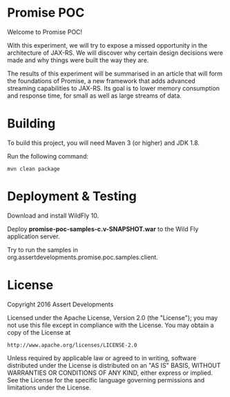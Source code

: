 # Promise POC

Welcome to Promise POC!

With this experiment, we will try to expose a missed opportunity in the architecture of JAX-RS. We will discover why certain design decisions were made and why things were built the way they are.

The results of this experiment will be summarised in an article that will form the foundations of Promise, a new framework that adds advanced streaming capabilities to JAX-RS. Its goal is to lower memory consumption and response time, for small as well as large streams of data.


# Building

To build this project, you will need Maven 3 (or higher) and JDK 1.8.

Run the following command:

```
mvn clean package
```

# Deployment & Testing

Download and install WildFly 10.

Deploy **promise-poc-samples-c.v-SNAPSHOT.war** to the Wild Fly application server.

Try to run the samples in org.assertdevelopments.promise.poc.samples.client.


# License

Copyright 2016 Assert Developments

Licensed under the Apache License, Version 2.0 (the "License");
you may not use this file except in compliance with the License.
You may obtain a copy of the License at

    http://www.apache.org/licenses/LICENSE-2.0

Unless required by applicable law or agreed to in writing, software
distributed under the License is distributed on an "AS IS" BASIS,
WITHOUT WARRANTIES OR CONDITIONS OF ANY KIND, either express or implied.
See the License for the specific language governing permissions and
limitations under the License.


